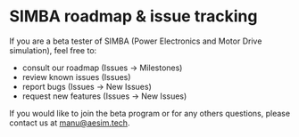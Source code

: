 # SIMBA roadmap &amp; issue tracking

If you are a beta tester of SIMBA (Power Electronics and Motor Drive simulation), feel free to:
* consult our roadmap (Issues -> Milestones)
* review known issues (Issues)
* report bugs  (Issues -> New Issues)
* request new features (Issues -> New Issues)



If you would like to join the beta program or for any others questions, please contact us at manu@aesim.tech. 
